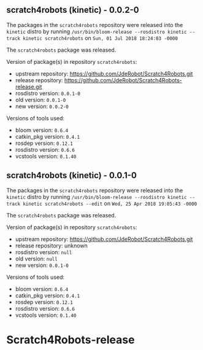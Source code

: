 ## scratch4robots (kinetic) - 0.0.2-0

The packages in the `scratch4robots` repository were released into the `kinetic` distro by running `/usr/bin/bloom-release --rosdistro kinetic --track kinetic scratch4robots` on `Sun, 01 Jul 2018 18:24:03 -0000`

The `scratch4robots` package was released.

Version of package(s) in repository `scratch4robots`:

- upstream repository: https://github.com/JdeRobot/Scratch4Robots.git
- release repository: https://github.com/JdeRobot/Scratch4Robots-release.git
- rosdistro version: `0.0.1-0`
- old version: `0.0.1-0`
- new version: `0.0.2-0`

Versions of tools used:

- bloom version: `0.6.4`
- catkin_pkg version: `0.4.1`
- rosdep version: `0.12.1`
- rosdistro version: `0.6.6`
- vcstools version: `0.1.40`


## scratch4robots (kinetic) - 0.0.1-0

The packages in the `scratch4robots` repository were released into the `kinetic` distro by running `/usr/bin/bloom-release --rosdistro kinetic --track kinetic scratch4robots --edit` on `Wed, 25 Apr 2018 19:05:43 -0000`

The `scratch4robots` package was released.

Version of package(s) in repository `scratch4robots`:

- upstream repository: https://github.com/JdeRobot/Scratch4Robots.git
- release repository: unknown
- rosdistro version: `null`
- old version: `null`
- new version: `0.0.1-0`

Versions of tools used:

- bloom version: `0.6.4`
- catkin_pkg version: `0.4.1`
- rosdep version: `0.12.1`
- rosdistro version: `0.6.6`
- vcstools version: `0.1.40`


# Scratch4Robots-release
